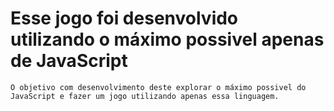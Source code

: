 # Esse jogo foi desenvolvido utilizando o máximo possivel apenas de JavaScript
	O objetivo com desenvolvimento deste explorar o máximo possivel do JavaScript e fazer um jogo utilizando apenas essa linguagem.
